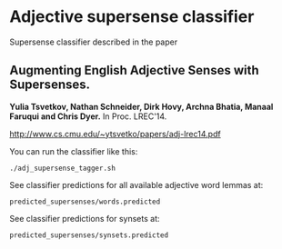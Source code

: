 Adjective supersense classifier
=====================



Supersense classifier described in the paper

Augmenting English Adjective Senses with Supersenses. 
---------
**Yulia Tsvetkov, Nathan Schneider, Dirk Hovy, Archna Bhatia, Manaal Faruqui and Chris Dyer.**
In Proc. LREC'14.

<i class="icon-share"></i> http://www.cs.cmu.edu/~ytsvetko/papers/adj-lrec14.pdf

You can run the classifier like this:

    ./adj_supersense_tagger.sh


See classifier predictions for all available adjective word lemmas at:
    
    predicted_supersenses/words.predicted

See classifier predictions for synsets at:
    
    predicted_supersenses/synsets.predicted
